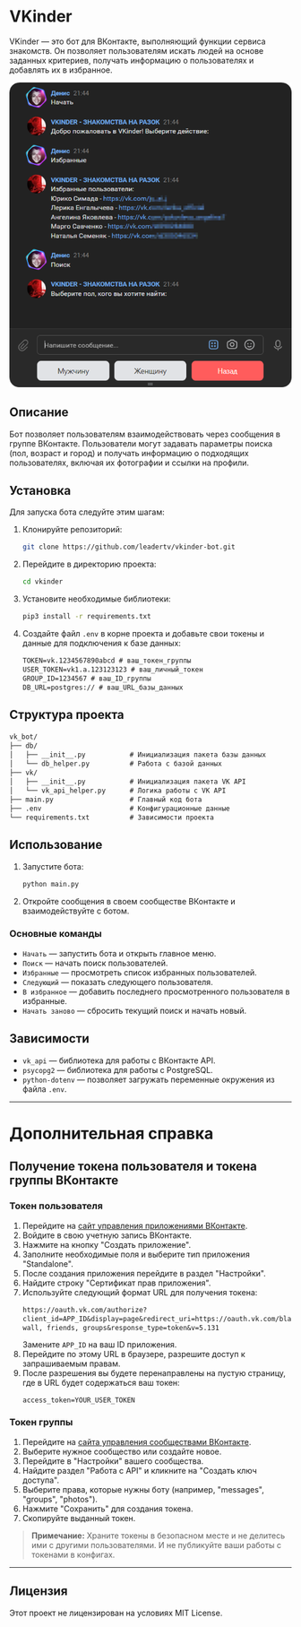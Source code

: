 # VKinder

VKinder — это бот для ВКонтакте, выполняющий функции сервиса знакомств. Он позволяет пользователям искать людей на основе заданных критериев, получать информацию о пользователях и добавлять их в избранное.

![Menu](IMG/menu.png)

## Описание

Бот позволяет пользователям взаимодействовать через сообщения в группе ВКонтакте. Пользователи могут задавать параметры поиска (пол, возраст и город) и получать информацию о подходящих пользователях, включая их фотографии и ссылки на профили.

## Установка

Для запуска бота следуйте этим шагам:

1. Клонируйте репозиторий:
   ```bash
   git clone https://github.com/leadertv/vkinder-bot.git
   ```
   
2. Перейдите в директорию проекта:
   ```bash
   cd vkinder
   ```
   
3. Установите необходимые библиотеки:
   ```bash
   pip3 install -r requirements.txt
   ```

4. Создайте файл `.env` в корне проекта и добавьте свои токены и данные для подключения к базе данных:
   ```
   TOKEN=vk.1234567890abcd # ваш_токен_группы
   USER_TOKEN=vk1.a.123123123 # ваш_личный_токен
   GROUP_ID=1234567 # ваш_ID_группы
   DB_URL=postgres:// # ваш_URL_базы_данных
   ```

## Структура проекта

```
vk_bot/
├── db/
│   ├── __init__.py           # Инициализация пакета базы данных
│   └── db_helper.py          # Работа с базой данных
├── vk/
│   ├── __init__.py           # Инициализация пакета VK API
│   └── vk_api_helper.py      # Логика работы с VK API
├── main.py                   # Главный код бота
├── .env                      # Конфигурационные данные
└── requirements.txt          # Зависимости проекта
```

## Использование

1. Запустите бота:
   ```bash
   python main.py
   ```

2. Откройте сообщения в своем сообществе ВКонтакте и взаимодействуйте с ботом. 

### Основные команды

- `Начать` — запустить бота и открыть главное меню.
- `Поиск` — начать поиск пользователей.
- `Избранные` — просмотреть список избранных пользователей.
- `Следующий` — показать следующего пользователя.
- `В избранное` — добавить последнего просмотренного пользователя в избранные.
- `Начать заново` — сбросить текущий поиск и начать новый.

## Зависимости

- `vk_api` — библиотека для работы с ВКонтакте API.
- `psycopg2` — библиотека для работы с PostgreSQL.
- `python-dotenv` — позволяет загружать переменные окружения из файла `.env`.
---
# Дополнительная справка
## Получение токена пользователя и токена группы ВКонтакте

### Токен пользователя

1. Перейдите на [сайт управления приложениями ВКонтакте](https://vk.com/dev).
2. Войдите в свою учетную запись ВКонтакте.
3. Нажмите на кнопку "Создать приложение".
4. Заполните необходимые поля и выберите тип приложения "Standalone".
5. После создания приложения перейдите в раздел "Настройки".
6. Найдите строку "Сертификат прав приложения".
7. Используйте следующий формат URL для получения токена:
   ```
   https://oauth.vk.com/authorize?client_id=APP_ID&display=page&redirect_uri=https://oauth.vk.com/blank.html&scope=photos, wall, friends, groups&response_type=token&v=5.131
   ```
   Замените `APP_ID` на ваш ID приложения.
8. Перейдите по этому URL в браузере, разрешите доступ к запрашиваемым правам.
9. После разрешения вы будете перенаправлены на пустую страницу, где в URL будет содержаться ваш токен:
   ```
   access_token=YOUR_USER_TOKEN
   ```

### Токен группы

1. Перейдите на [сайта управления сообществами ВКонтакте](https://vk.com/groups).
2. Выберите нужное сообщество или создайте новое.
3. Перейдите в "Настройки" вашего сообщества.
4. Найдите раздел "Работа с API" и кликните на "Создать ключ доступа".
5. Выберите права, которые нужны боту (например, "messages", "groups", "photos").
6. Нажмите "Сохранить" для создания токена.
7. Скопируйте выданный токен.

> **Примечание:** Храните токены в безопасном месте и не делитесь ими с другими пользователями. И не публикуйте ваши работы с токенами в конфигах. 
---

## Лицензия

Этот проект не лицензирован на условиях MIT License. 
